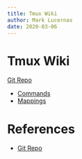 ```yaml
---
title: Tmux Wiki
author: Mark Lucernas
date: 2020-03-06
---
```



# Tmux Wiki

[Git Repo](https://github.com/tmux/tmux)

  - [Commands](commands)
  - [Mappings](mappings)


References
=====

  - [Git Repo](https://github.com/tmux/tmux)
